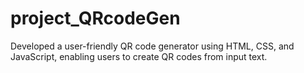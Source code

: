 # project_QRcodeGen
Developed a user-friendly QR code generator using HTML, CSS, and JavaScript, enabling users to create QR codes from input text. 
